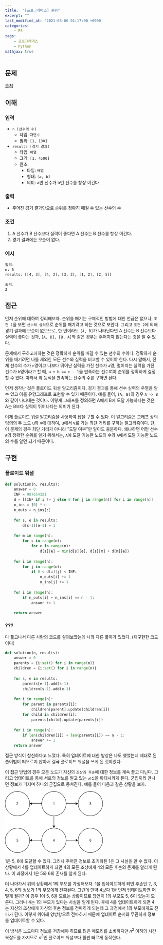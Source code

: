 ```yaml
---
title:  "[프로그래머스] 순위"
excerpt: ""
last_modified_at: '2021-08-06 01:17:00 +0900'
categories:
    - PS
tags:
    - 프로그래머스
    - Python
mathjax: true
---
```


## 문제

[출처](https://programmers.co.kr/learn/courses/30/lessons/49191)

## 이해

### 입력 

* ```n (선수의 수)```
    * 타입: ```자연수```
    * 범위: ```[1, 100]```
* ```results (경기 결과)```
    * 타입: ```배열```
    * 크기: ```[1, 4500]```
    * 원소: 
        * 타입: ```배열```
        * 형태: ```[a, b]```
        * 의미: a번 선수가 b번 선수를 항상 이긴다

### 출력 

* 주어진 경기 결과만으로 순위를 정확히 매길 수 있는 선수의 수

### 조건

1. A 선수가 B 선수보다 실력이 좋다면 A 선수는 B 선수를 항상 이긴다.
2. 경기 결과에는 모순이 없다.

### 예시

```
입력:
n: 5
results: [[4, 3], [4, 2], [3, 2], [1, 2], [2, 5]]

출력:
2
```

## 접근

먼저 순위에 대하여 정리해보자. 순위를 매기는 구체적인 방법에 대한 언급은 없으나, ```조건 1```을 보면 ```선수의 실력```으로 순위를 매기려고 하는 것으로 보인다. 그리고 ```조건 2```에 의해 경기 결과에 모순이 없으므로, 한 번이라도 ```[A, B]```가 나타난다면 A 선수는 B 선수보다 실력이 좋다는 것과, ```[A, B], [B, A]```와 같은 경우는 주어지지 않는다는 것을 알 수 있다.

문제에서 구하고자하는 것은 정확하게 순위를 매길 수 있는 선수의 수이다. 정확하게 순위를 매기려면 나를 제외한 모든 선수와 실력을 비교할 수 있어야 한다. 다시 말해서, 전체 선수의 수가 ```n```명이고 나보다 뛰어난 실력을 가진 선수가 ```a```명, 떨어지는 실력을 가진 선수가 ```b```명이라고 할 때, ```a + b == n - 1```을 만족하는 선수여야 순위를 정확하게 결정할 수 있다. 따라서 위 등식을 만족하는 선수의 수를 구하면 된다.

먼저 생각난 것은 플로이드 워셜 알고리즘이다. 경기 결과를 통해 선수 실력의 우열을 알 수 있고 이를 유향그래프로 표현할 수 있기 때문이다. 예를 들어, ```[A, B]```의 경우 ```A -> B``` 와 같이 나타내는 것이다. 이렇게 그래프를 정의하면 A에서 B에 도달 가능하다는 것은 A는 B보다 실력이 뛰어나다는 의미가 된다.

이제 플로이드 워셜 알고리즘을 사용하여 답을 구할 수 있다. 이 알고리즘은 그래프 상의 임의의 두 노드 u와 v에 대하여, u에서 v로 가는 최단 거리를 구하는 알고리즘이다. 단, 이 문제의 경우 최단 거리가 아니라 "도달 여부"만 알아도 충분하다. 왜냐하면 어떤 선수 ```A```의 정확한 순위를 알기 위해서는, ```A```에 도달 가능한 노드의 수와 ```A```에서 도달 가능한 노드의 수를 알면 되기 때문이다. 

## 구현

### 플로이드 워셜

```python
def solution(n, results):
    answer = 0
    INF = 987654321
    d = [[INF if i != j else 0 for j in range(n)] for i in range(n)]
    n_ins = [0] * n
    n_outs = n_ins[:]
    
    for s, e in results:
        d[s-1][e-1] = 1
        
    for m in range(n):
        for s in range(n):
            for e in range(n):
                d[s][e] = min(d[s][e], d[s][m] + d[m][e])
    
    for i in range(n):
        for j in range(n):
            if 0 < d[i][j] < INF:
                n_outs[i] += 1
                n_ins[j] += 1
    
    for i in range(n):
        if n_outs[i] + n_ins[i] == n - 1:
            answer += 1
            
    return answer
```

### ???

다 풀고나서 다른 사람의 코드를 살펴보았는데 나와 다른 풀이가 있었다. (재구현한 코드이다)

```python
def solution(n, results):
    answer = 0
    parents = {i:set() for i in range(n)}
    children = {i:set() for i in range(n)}
    
    for s, e in results:
        parents[e-1].add(s-1)
        children[s-1].add(e-1)
    
    for i in range(n):
        for parent in parents[i]:
            children[parent].update(children[i])
        for child in children[i]:
            parents[child].update(parents[i])
    
    for i in range(n):
        if len(children[i]) + len(parents[i]) == n - 1:
            answer += 1
    return answer
```

접근 방식이 참신하다고 느꼈다. 특히 업데이트에 대한 발상은 나도 했었는데 제대로 된 풀이법이 떠오르지 않아서 결국 플로이드 워셜을 쓰게 된 것이었다. 

이 접근 방법의 경우 모든 노드가 자신의 ```조상과 후손```에 대한 정보를 계속 끌고 다닌다. 그리고 업데이트를 통해 서로의 정보를 알고 있는 ```군집```을 확대시키게 된다. 군집끼리 만나면 정보가 퍼지며 하나의 군집으로 뭉쳐진다. 예를 들어 다음과 같은 상황을 보자.

![이미지](/assets/images/2021/2021-08-06-1.png)

1은 5, 6에 도달할 수 있다. 그러나 주어진 정보로 초기화된 1은 그 사실을 알 수 없다. 이 상황에서 4를 업데이트하게 되면 4의 모든 조상에게 4의 모든 후손의 존재를 알리게 된다. 이 과정에서 1은 5와 6의 존재를 알게 된다. 

더 나아가서 위의 상황에서 1의 부모를 가정해보자. 1을 업데이트하게 되면 후손인 2, 3, 4, 5, 6의 정보가 1의 부모에게 전파된다. 그런데 만약 4보다 1을 먼저 업데이트하면 어떻게 될까? 이 경우 1이 5, 6을 모르는 상황이므로 당연히 1의 부모도 5, 6이 있는지 모른다. 그러나 4는 1의 부모가 있다는 사실을 알게 된다. 후에 4를 업데이트하게 되면 4는 자신의 조상에게 자신의 후손 정보를 전파하게 되는데 그 과정에서 1의 부모에게도 전파가 된다. 이렇게 위아래 양방향으로 전파하기 때문에 업데이트 순서와 무관하게 정보를 업데이트할 수 있다.

이 방식은 노드마다 정보를 저장해야 하므로 많은 메모리를 소비하지만 $n^2$ 이하의 시간 복잡도를 가지므로 $n^3$인 플로이드 워셜보다 훨씬 빠르게 동작한다.
